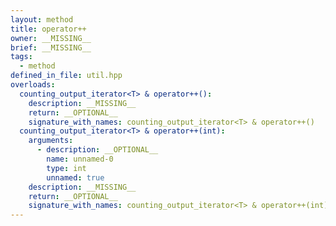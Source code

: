 ```yaml
---
layout: method
title: operator++
owner: __MISSING__
brief: __MISSING__
tags:
  - method
defined_in_file: util.hpp
overloads:
  counting_output_iterator<T> & operator++():
    description: __MISSING__
    return: __OPTIONAL__
    signature_with_names: counting_output_iterator<T> & operator++()
  counting_output_iterator<T> & operator++(int):
    arguments:
      - description: __OPTIONAL__
        name: unnamed-0
        type: int
        unnamed: true
    description: __MISSING__
    return: __OPTIONAL__
    signature_with_names: counting_output_iterator<T> & operator++(int)
---
```

